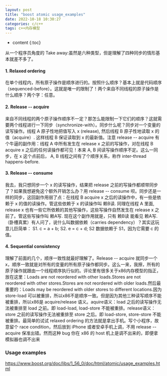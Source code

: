 ```yaml
---
layout: post
title: "boost atomic usage_examples"
date: 2022-10-18 10:30:27
categories: c/c++
tags: c++内存模型
---
```


* content
{:toc}

从一个程序员角度的 Take away:虽然是六种类型，但是理解了四种同步的情形基本就差不多了。

#### 1. Relaxed ordering

在单个线程内，所有原子操作是顺序进行的。按照什么顺序？基本上就是代码顺序（sequenced-before）。这就是唯一的限制了！两个来自不同线程的原子操作是什么顺序？两个字：任意。

#### 2. Release -- acquire

来自不同线程的两个原子操作顺序不一定？那怎么能限制一下它们的顺序？这就需要两个线程进行一下同步（synchronize-with）。同步什么呢？同步对一个变量的读写操作。线程 A 原子性地把值写入 x (release), 然后线程 B 原子性地读取 x 的值（acquire）. 这样线程 B 保证读取到 x 的最新值。注意 release -- acquire 有个牛逼的副作用：线程 A 中所有发生在 release x 之前的写操作，对在线程 B acquire x 之后的任何读操作都可见！本来 A, B 间读写操作顺序不定。这么一同步，在 x 这个点前后， A, B 线程之间有了个顺序关系，称作 inter-thread happens-before.

#### 3. Release -- consume

我去，我只想同步一个 x 的读写操作，结果把 release 之前的写操作都顺带同步了？如果我想避免这个额外开销怎么办？用 release -- consume 呗。同步还是一样的同步，这回副作用弱了点：在线程 B acquire x 之后的读操作中，有一些是依赖于 x 的值的读操作。管这些依赖于 x 的读操作叫 赖B读. 同理在线程 A 里面, release x 也有一些它所依赖的其他写操作，这些写操作自然发生在 release x 之前了。管这些写操作叫 赖A写. 现在这个副作用就是，只有 赖B读 能看见 赖A写. （卧槽真累）有人问了，说什么叫数据依赖（carries dependency）？其实这玩意儿巨简单：
S1. c = a + b;
S2. e = c + d;
S2 数据依赖于 S1，因为它需要 c 的值。

#### 4. Sequential consistency

理解了前面的几个，顺序一致性就最好理解了。Release -- acquire 就同步一个 x，顺序一致就是对所有的变量的所有原子操作都同步。这么一来，我擦，所有的原子操作就跟由一个线程顺序执行似的。评论里有很多关于x86内存模型的指正，放在这里：Loads are not reordered with other loads.Stores are not reordered with other stores.Stores are not reordered with older loads.然后最重要的：Loads may be reordered with older stores to different locations.因为 store-load 可以被重排，所以x86不是顺序一致。但是因为其他三种读写顺序不能被重排，所以x86是 acquire/release 语义。aquire语义：load 之后的读写操作无法被重排至 load 之前。即 load-load, load-store 不能被重排。release语义：store 之前的读写操作无法被重排至 store 之后。即 load-store, store-store 不能被重排。最简单的试试 relaxed ordering 的方法就是拿出手机。写个小程序，故意留个 race condition，然后放到 iPhone 或者安卓手机上调，不用 release -- acquire 保准出错。然而这种 bug 你在 x86 的 host 机上是调不出来的，即便拿模拟器也调不出来

### Usage examples
https://www.boost.org/doc/libs/1_56_0/doc/html/atomic/usage_examples.html